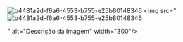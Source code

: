 ![b4481a2d-f6a6-4553-b755-e25b80148346](https://github.com/user-attachments/assets/12e83fcc-9def-4005-8fea-c2f4238a17ce)
<img src="![b4481a2d-f6a6-4553-b755-e25b80148346](https://github.com/user-attachments/assets/12e83fcc-9def-4005-8fea-c2f4238a17ce)

" alt="Descrição da Imagem" width="300"/>

